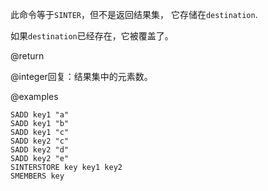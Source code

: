 此命令等于`SINTER`，但不是返回结果集，
它存储在`destination`.

如果`destination`已经存在，它被覆盖了。

@return

@integer回复：结果集中的元素数。

@examples

```cli
SADD key1 "a"
SADD key1 "b"
SADD key1 "c"
SADD key2 "c"
SADD key2 "d"
SADD key2 "e"
SINTERSTORE key key1 key2
SMEMBERS key
```
